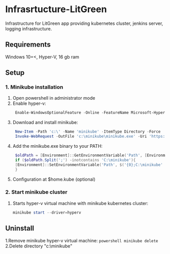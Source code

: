 # Infrasrtucture-LitGreen
  Infrastructure for LitGreen app providing kubernetes cluster, jenkins server, logging infrastructure.
## Requirements
  Windows 10=<, Hyper-V, 16 gb ram
## Setup
### 1. Minikube installation 
1. Open powershell in administrator mode
2. Enable hyper-v: 
   ```powershell
    Enable-WindowsOptionalFeature -Online -FeatureName Microsoft-Hyper-V -All
   ```
3. Download and install minikube:
   ```powershell
    New-Item -Path 'c:\' -Name 'minikube' -ItemType Directory -Force
    Invoke-WebRequest -OutFile 'c:\minikube\minikube.exe' -Uri 'https://github.com/kubernetes/minikube/releases/latest/download/minikube-windows-amd64.exe' -UseBasicParsing
   ```
4. Add the minikube.exe binary to your PATH:
   ```powershell
    $oldPath = [Environment]::GetEnvironmentVariable('Path', [EnvironmentVariableTarget]::Machine)
    if ($oldPath.Split(';') -inotcontains 'C:\minikube'){
    [Environment]::SetEnvironmentVariable('Path', $('{0};C:\minikube' -f $oldPath), [EnvironmentVariableTarget]::Machine)
    }
   ```
5. Configuration at $home\.kube (optional)
       
### 2. Start minikube cluster
1. Starts hyper-v virtual machine with minikube kubernetes cluster:
    ```powershell
    minikube start --driver=hyperv 
    ```
 
## Uninstall
   1.Remove minikube hyper-v virtual machine:
    ```powershell
    minikube delete 
    ```
   2.Delete directory "c:\minikube"
